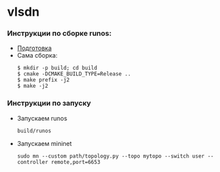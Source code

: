 # vlsdn


### Инструкции по сборке runos:
- [Подготовка](https://github.com/ARCCN/runos/blob/master/README.md)
- Сама сборка:
    ```ssh
    $ mkdir -p build; cd build
    $ cmake -DCMAKE_BUILD_TYPE=Release ..
    $ make prefix -j2
    $ make -j2
    ```
### Инструкции по запуску
- Запускаем runos
    ```ssh
    build/runos
    ```
- Запускаем mininet
    ```ssh
    sudo mn --custom path/topology.py --topo mytopo --switch user --controller remote,port=6653
    ```

